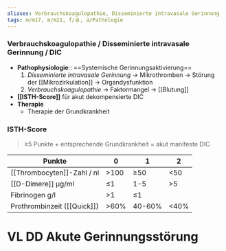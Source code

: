 ```yaml
---
aliases: Verbrauchskoagulopathie, Disseminierte intravasale Gerinnung
tags: m/m17, m/m21, f/🩸, a/Pathologie
---
```

### Verbrauchskoagulopathie / Disseminierte intravasale Gerinnung / DIC 
- **Pathophysiologie**:: ==Systemische Gerinnungsaktivierung==
	1. *Disseminierte intravasale Gerinnung* → Mikrothromben → Störung der [[Mikrozirkulation]] → Organdysfunktion
	2. *Verbrauchskoagulopathie* → Faktormangel → [[Blutung]]
- **[[ISTH-Score]]** für akut dekompensierte DIC
- **Therapie** 
	- Therapie der Grundkrankheit

### ISTH-Score
> ≥5 Punkte + entsprechende Grundkrankheit = akut manifeste DIC

Punkte|0|1|2
-|-|-|-
[[Thrombocyten]]-Zahl / nl|>100|≥50|<50
[[D-Dimere]] μg/ml|≤1|1-5|>5
Fibrinogen g/l|>1|≤1|
Prothrombinzeit ([[Quick]])|>60%|40-60%|<40%

# VL DD Akute Gerinnungsstörung